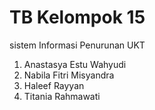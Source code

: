 # TB Kelompok 15
sistem Informasi Penurunan UKT

1. Anastasya Estu Wahyudi
2. Nabila Fitri Misyandra
3. Haleef Rayyan
4. Titania Rahmawati

